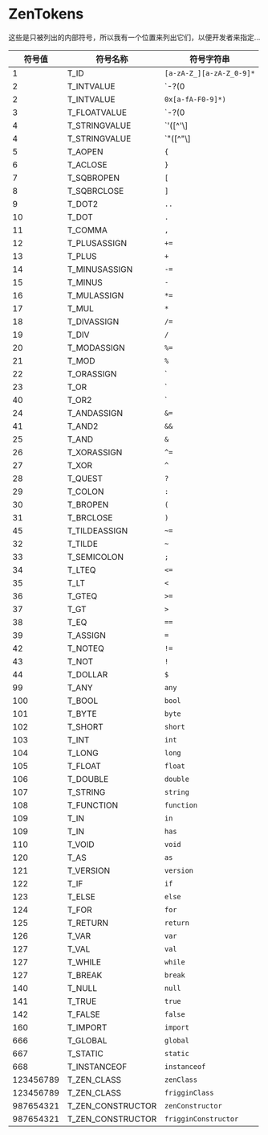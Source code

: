 # ZenTokens

这些是只被列出的内部符号，所以我有一个位置来列出它们，以便开发者来指定...

| 符号值       | 符号名称                | 符号字符串                                                       |
| --------- | ------------------- | ----------------------------------------------------------- |
| 1         | T_ID                | `[a-zA-Z_][a-zA-Z_0-9]*`                                    |
| 2         | T_INTVALUE          | `\-?(0|[1-9][0-9]*)`                                       |
| 2         | T_INTVALUE          | `0x[a-fA-F0-9]*)`                                           |
| 3         | T_FLOATVALUE        | `\-?(0|[1-9][0-9]*)\.[0-9]+([eE][\+\-]?[0-9]+)?[fFdD]?` |
| 4         | T_STRINGVALUE       | `'([^'\\]|\\(['"\\/bfnrt]|u[0-9a-fA-F]{4}))*'`        |
| 4         | T_STRINGVALUE       | `"([^"\\]|\\(['"\\/bfnrt]|u[0-9a-fA-F]{4}))*"`        |
| 5         | T_AOPEN             | `{`                                                         |
| 6         | T_ACLOSE            | `}`                                                         |
| 7         | T_SQBROPEN          | `[`                                                         |
| 8         | T_SQBRCLOSE         | `]`                                                         |
| 9         | T_DOT2              | `..`                                                        |
| 10        | T_DOT               | `.`                                                         |
| 11        | T_COMMA             | `,`                                                         |
| 12        | T_PLUSASSIGN        | `+=`                                                        |
| 13        | T_PLUS              | `+`                                                         |
| 14        | T_MINUSASSIGN       | `-=`                                                        |
| 15        | T_MINUS             | `-`                                                         |
| 16        | T_MULASSIGN         | `*=`                                                        |
| 17        | T_MUL               | `*`                                                         |
| 18        | T_DIVASSIGN         | `/=`                                                        |
| 19        | T_DIV               | `/`                                                         |
| 20        | T_MODASSIGN         | `%=`                                                        |
| 21        | T_MOD               | `%`                                                         |
| 22        | T_ORASSIGN          | `|=`                                                        |
| 23        | T_OR                | `|`                                                         |
| 40        | T_OR2               | `||`                                                        |
| 24        | T_ANDASSIGN         | `&=`                                                    |
| 41        | T_AND2              | `&&`                                                |
| 25        | T_AND               | `&`                                                     |
| 26        | T_XORASSIGN         | `^=`                                                        |
| 27        | T_XOR               | `^`                                                         |
| 28        | T_QUEST             | `?`                                                         |
| 29        | T_COLON             | `:`                                                         |
| 30        | T_BROPEN            | `(`                                                         |
| 31        | T_BRCLOSE           | `)`                                                         |
| 45        | T_TILDEASSIGN       | `~=`                                                        |
| 32        | T_TILDE             | `~`                                                         |
| 33        | T_SEMICOLON         | `;`                                                         |
| 34        | T_LTEQ              | `<=`                                                     |
| 35        | T_LT                | `<`                                                      |
| 36        | T_GTEQ              | `>=`                                                     |
| 37        | T_GT                | `>`                                                      |
| 38        | T_EQ                | `==`                                                        |
| 39        | T_ASSIGN            | `=`                                                         |
| 42        | T_NOTEQ             | `!=`                                                        |
| 43        | T_NOT               | `!`                                                         |
| 44        | T_DOLLAR            | `$`                                                         |
| 99        | T_ANY               | `any`                                                       |
| 100       | T_BOOL              | `bool`                                                      |
| 101       | T_BYTE              | `byte`                                                      |
| 102       | T_SHORT             | `short`                                                     |
| 103       | T_INT               | `int`                                                       |
| 104       | T_LONG              | `long`                                                      |
| 105       | T_FLOAT             | `float`                                                     |
| 106       | T_DOUBLE            | `double`                                                    |
| 107       | T_STRING            | `string`                                                    |
| 108       | T_FUNCTION          | `function`                                                  |
| 109       | T_IN                | `in`                                                        |
| 109       | T_IN                | `has`                                                       |
| 110       | T_VOID              | `void`                                                      |
| 120       | T_AS                | `as`                                                        |
| 121       | T_VERSION           | `version`                                                   |
| 122       | T_IF                | `if`                                                        |
| 123       | T_ELSE              | `else`                                                      |
| 124       | T_FOR               | `for`                                                       |
| 125       | T_RETURN            | `return`                                                    |
| 126       | T_VAR               | `var`                                                       |
| 127       | T_VAL               | `val`                                                       |
| 127       | T_WHILE             | `while`                                                     |
| 127       | T_BREAK             | `break`                                                     |
| 140       | T_NULL              | `null`                                                      |
| 141       | T_TRUE              | `true`                                                      |
| 142       | T_FALSE             | `false`                                                     |
| 160       | T_IMPORT            | `import`                                                    |
| 666       | T_GLOBAL            | `global`                                                    |
| 667       | T_STATIC            | `static`                                                    |
| 668       | T_INSTANCEOF        | `instanceof`                                                |
| 123456789 | T_ZEN_CLASS       | `zenClass`                                                  |
| 123456789 | T_ZEN_CLASS       | `frigginClass`                                              |
| 987654321 | T_ZEN_CONSTRUCTOR | `zenConstructor`                                            |
| 987654321 | T_ZEN_CONSTRUCTOR | `frigginConstructor`                                        |